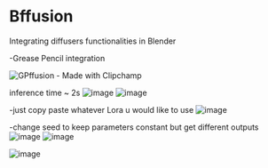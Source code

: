 # Bffusion
Integrating diffusers functionalities in Blender

-Grease Pencil integration

![GPffusion - Made with Clipchamp](https://github.com/Scaryplasmon/BFFusion/assets/90010990/6811cb2b-6c24-4605-b220-a339313b9188)

inference time ~ 2s
![image](https://github.com/Scaryplasmon/Bfusion/assets/90010990/727d9a1d-44eb-4d1f-822e-56469499d2eb)
![image](https://github.com/Scaryplasmon/Bfusion/assets/90010990/da779b97-4b6a-45fe-a24d-3f411aaf4885)

-just copy paste whatever Lora u would like to use
![image](https://github.com/Scaryplasmon/Bfusion/assets/90010990/b9eda08d-3cb0-4507-9d80-e056fea57d2a)

-change seed to keep parameters constant but get different outputs
![image](https://github.com/Scaryplasmon/Bfusion/assets/90010990/b2641abf-4a15-49db-a1df-478f138dc756)
![image](https://github.com/Scaryplasmon/Bfusion/assets/90010990/b48c1446-75b1-41ff-872d-45b29bd5c4ff)

![image](https://github.com/Scaryplasmon/Bfusion/assets/90010990/1c0ff763-4a47-4f12-84cd-ffb90834499a)



